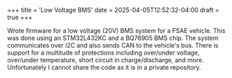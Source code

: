 +++
title = 'Low Voltage BMS'
date = 2025-04-05T12:52:32-04:00
draft = true
+++

Wrote firmware for a low voltage (20V) BMS system for a FSAE vehicle. This was done using an STM32L432KC and a BQ76905 BMS chip. The system communicates over I2C and also sends CAN to the vehicle's bus. There is support for a multitude of protections including over/under voltage, over/under temperature, short circuit in charge/discharge, and more. Unfortunately I cannot share the code as it is in a private repository.